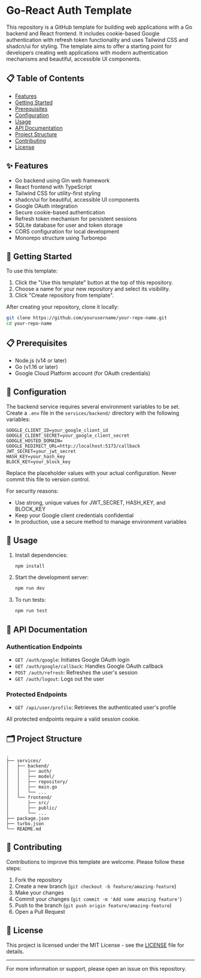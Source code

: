 # Go-React Auth Template

This repository is a GitHub template for building web applications with a Go backend and React frontend. It includes cookie-based Google authentication with refresh token functionality and uses Tailwind CSS and shadcn/ui for styling. The template aims to offer a starting point for developers creating web applications with modern authentication mechanisms and beautiful, accessible UI components.

## 📋 Table of Contents

- [Features](#-features)
- [Getting Started](#-getting-started)
- [Prerequisites](#-prerequisites)
- [Configuration](#-configuration)
- [Usage](#-usage)
- [API Documentation](#-api-documentation)
- [Project Structure](#-project-structure)
- [Contributing](#-contributing)
- [License](#-license)

## ✨ Features

- Go backend using Gin web framework
- React frontend with TypeScript
- Tailwind CSS for utility-first styling
- shadcn/ui for beautiful, accessible UI components
- Google OAuth integration
- Secure cookie-based authentication
- Refresh token mechanism for persistent sessions
- SQLite database for user and token storage
- CORS configuration for local development
- Monorepo structure using Turborepo

## 🚀 Getting Started

To use this template:

1. Click the "Use this template" button at the top of this repository.
2. Choose a name for your new repository and select its visibility.
3. Click "Create repository from template".

After creating your repository, clone it locally:

```bash
git clone https://github.com/yourusername/your-repo-name.git
cd your-repo-name
```

## 📋 Prerequisites

- Node.js (v14 or later)
- Go (v1.16 or later)
- Google Cloud Platform account (for OAuth credentials)

## 🔧 Configuration

The backend service requires several environment variables to be set. Create a `.env` file in the `services/backend/` directory with the following variables:

```
GOOGLE_CLIENT_ID=your_google_client_id
GOOGLE_CLIENT_SECRET=your_google_client_secret
GOOGLE_HOSTED_DOMAIN=
GOOGLE_REDIRECT_URL=http://localhost:5173/callback
JWT_SECRET=your_jwt_secret
HASH_KEY=your_hash_key
BLOCK_KEY=your_block_key
```

Replace the placeholder values with your actual configuration. Never commit this file to version control.

For security reasons:

- Use strong, unique values for JWT_SECRET, HASH_KEY, and BLOCK_KEY
- Keep your Google client credentials confidential
- In production, use a secure method to manage environment variables

## 🚀 Usage

1. Install dependencies:

   ```bash
   npm install
   ```

2. Start the development server:

   ```bash
   npm run dev
   ```

3. To run tests:

   ```bash
   npm run test
   ```

## 📖 API Documentation

### Authentication Endpoints

- `GET /auth/google`: Initiates Google OAuth login
- `GET /auth/google/callback`: Handles Google OAuth callback
- `POST /auth/refresh`: Refreshes the user's session
- `GET /auth/logout`: Logs out the user

### Protected Endpoints

- `GET /api/user/profile`: Retrieves the authenticated user's profile

All protected endpoints require a valid session cookie.

## 🗂 Project Structure

```
.
├── services/
│   ├── backend/
│   │   ├── auth/
│   │   ├── model/
│   │   ├── repository/
│   │   ├── main.go
│   │   └── ...
│   └── frontend/
│       ├── src/
│       ├── public/
│       └── ...
├── package.json
├── turbo.json
└── README.md
```

## 🤝 Contributing

Contributions to improve this template are welcome. Please follow these steps:

1. Fork the repository
2. Create a new branch (`git checkout -b feature/amazing-feature`)
3. Make your changes
4. Commit your changes (`git commit -m 'Add some amazing feature'`)
5. Push to the branch (`git push origin feature/amazing-feature`)
6. Open a Pull Request

## 📄 License

This project is licensed under the MIT License - see the [LICENSE](LICENSE) file for details.

---

For more information or support, please open an issue on this repository.
